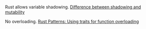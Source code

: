 Rust allows variable shadowing.
[Difference between shadowing and mutability](https://stackoverflow.com/questions/53235334/in-rust-whats-the-difference-between-shadowing-and-mutability)

No overloading.
[Rust Patterns: Using traits for function overloading](https://medium.com/@jreem/advanced-rust-using-traits-for-argument-overloading-c6a6c8ba2e17)
